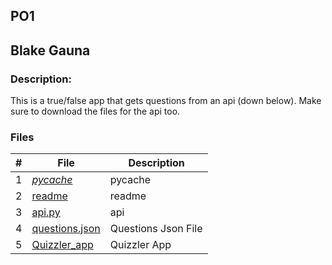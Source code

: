## PO1
## Blake Gauna
### Description:

This is a true/false app that gets questions from an api (down below).
Make sure to download the files for the api too.

### Files
|   #   | File            | Description                                        |
| :---: | --------------- | -------------------------------------------------- |
|   1   | [_pycache_](https://github.com/blakeGauna/4443-MOB-Gauna/tree/main/Assignments/PO1/04_quizzler_api/__pycache__)  | pycache        |
|   2   | [readme](https://github.com/blakeGauna/4443-MOB-Gauna/blob/main/Assignments/PO1/04_quizzler_api/README.md)  | readme       |
|   3   | [api.py](https://github.com/blakeGauna/4443-MOB-Gauna/blob/main/Assignments/PO1/04_quizzler_api/api.py)  | api        |
|   4   | [questions.json](https://github.com/blakeGauna/4443-MOB-Gauna/blob/main/Assignments/PO1/04_quizzler_api/questions.json)  | Questions Json File        |
|   5   | [Quizzler_app](https://github.com/blakeGauna/PO1_Quizzler_App)  | Quizzler App        |


